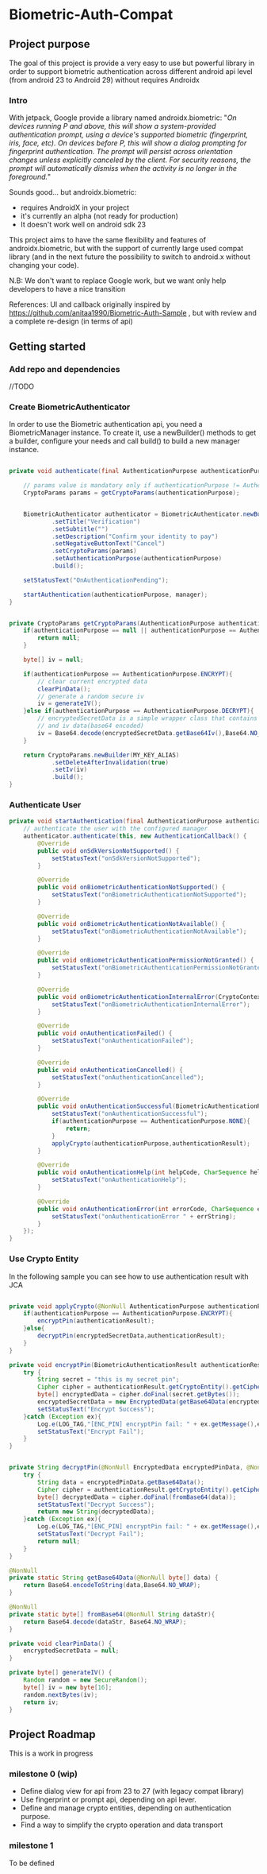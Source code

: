 # Biometric-Auth-Compat

## Project purpose
The goal of this project is provide a very easy to use but powerful library in order to support biometric authentication across different android api level (from android 23 to Android 29) without requires Androidx

### Intro
With jetpack, Google provide a library named androidx.biometric:
"*On devices running P and above, this will show a system-provided authentication prompt, using a device's supported biometric (fingerprint, iris, face, etc). On devices before P, this will show a dialog prompting for fingerprint authentication. The prompt will persist across orientation changes unless explicitly canceled by the client. For security reasons, the prompt will automatically dismiss when the activity is no longer in the foreground.*"

Sounds good... but androidx.biometric:
 - requires AndroidX in your project
 - it's currently an alpha (not ready for production)
 - It doesn't work well on android sdk 23

This project aims to have the same flexibility and features of androidx.biometric, but with the support of currently large used compat library (and in the next future the possibility to switch to android.x without changing your code).

N.B: We don't want to replace Google work, but we want only help developers to have a nice transition

References:
UI and callback originally inspired by
https://github.com/anitaa1990/Biometric-Auth-Sample , but with review and a complete re-design (in terms of api)

## Getting started
### Add repo and dependencies

//TODO

### Create BiometricAuthenticator
In order to use the Biometric authentication api, you need a BiometricManager instance.
To create it, use a newBuilder() methods to get a builder, configure your needs and call build() to build
a new manager instance.

```Java

private void authenticate(final AuthenticationPurpose authenticationPurpose) {

    // params value is mandatory only if authenticationPurpose != AuthenticationPurpose.NONE
    CryptoParams params = getCryptoParams(authenticationPurpose);


    BiometricAuthenticator authenticator = BiometricAuthenticator.newBuilder()
            .setTitle("Verification")
            .setSubtitle("")
            .setDescription("Confirm your identity to pay")
            .setNegativeButtonText("Cancel")
            .setCryptoParams(params)
            .setAuthenticationPurpose(authenticationPurpose)
            .build();

    setStatusText("OnAuthenticationPending");

    startAuthentication(authenticationPurpose, manager);
}


private CryptoParams getCryptoParams(AuthenticationPurpose authenticationPurpose) {
    if(authenticationPurpose == null || authenticationPurpose == AuthenticationPurpose.NONE){
        return null;
    }

    byte[] iv = null;

    if(authenticationPurpose == AuthenticationPurpose.ENCRYPT){
        // clear current encrypted data
        clearPinData();
        // generate a random secure iv
        iv = generateIV();
    }else if(authenticationPurpose == AuthenticationPurpose.DECRYPT){
        // encryptedSecretData is a simple wrapper class that contains encrypted data (base64 encoded)
        // and iv data(base64 encoded)
        iv = Base64.decode(encryptedSecretData.getBase64Iv(),Base64.NO_WRAP);
    }

    return CryptoParams.newBuilder(MY_KEY_ALIAS)
            .setDeleteAfterInvalidation(true)
            .setIv(iv)
            .build();
}

```

### Authenticate User

```Java
private void startAuthentication(final AuthenticationPurpose authenticationPurpose, BiometricAuthenticator authenticator) {
    // authenticate the user with the configured manager
    authenticator.authenticate(this, new AuthenticationCallback() {
        @Override
        public void onSdkVersionNotSupported() {
            setStatusText("onSdkVersionNotSupported");
        }

        @Override
        public void onBiometricAuthenticationNotSupported() {
            setStatusText("onBiometricAuthenticationNotSupported");
        }

        @Override
        public void onBiometricAuthenticationNotAvailable() {
            setStatusText("onBiometricAuthenticationNotAvailable");
        }

        @Override
        public void onBiometricAuthenticationPermissionNotGranted() {
            setStatusText("onBiometricAuthenticationPermissionNotGranted");
        }

        @Override
        public void onBiometricAuthenticationInternalError(CryptoContextInitException error) {
            setStatusText("onBiometricAuthenticationInternalError");
        }

        @Override
        public void onAuthenticationFailed() {
            setStatusText("onAuthenticationFailed");
        }

        @Override
        public void onAuthenticationCancelled() {
            setStatusText("onAuthenticationCancelled");
        }

        @Override
        public void onAuthenticationSuccessful(BiometricAuthenticationResult authenticationResult) {
            setStatusText("onAuthenticationSuccessful");
            if(authenticationPurpose == AuthenticationPurpose.NONE){
                return;
            }
            applyCrypto(authenticationPurpose,authenticationResult);
        }

        @Override
        public void onAuthenticationHelp(int helpCode, CharSequence helpString) {
            setStatusText("onAuthenticationHelp");
        }

        @Override
        public void onAuthenticationError(int errorCode, CharSequence errString) {
            setStatusText("onAuthenticationError " + errString);
        }
    });
}

```
### Use Crypto Entity

In the following sample you can see how to use authentication result with JCA

```Java

private void applyCrypto(@NonNull AuthenticationPurpose authenticationPurpose, BiometricAuthenticationResult authenticationResult) {
    if(authenticationPurpose == AuthenticationPurpose.ENCRYPT){
        encryptPin(authenticationResult);
    }else{
        decryptPin(encryptedSecretData,authenticationResult);
    }
}

private void encryptPin(BiometricAuthenticationResult authenticationResult) {
    try {
        String secret = "this is my secret pin";
        Cipher cipher = authenticationResult.getCryptoEntity().getCipher();
        byte[] encryptedData = cipher.doFinal(secret.getBytes());
        encryptedSecretData = new EncryptedData(getBase64Data(encryptedData),getBase64Data(cipher.getIV()));
        setStatusText("Encrypt Success");
    }catch (Exception ex){
        Log.e(LOG_TAG,"[ENC_PIN] encryptPin fail: " + ex.getMessage(),ex);
        setStatusText("Encrypt Fail");
    }
}


private String decryptPin(@NonNull EncryptedData encryptedPinData, @NonNull BiometricAuthenticationResult authenticationResult) {
    try {
        String data = encryptedPinData.getBase64Data();
        Cipher cipher = authenticationResult.getCryptoEntity().getCipher();
        byte[] decryptedData = cipher.doFinal(fromBase64(data));
        setStatusText("Decrypt Success");
        return new String(decryptedData);
    }catch (Exception ex){
        Log.e(LOG_TAG,"[ENC_PIN] encryptPin fail: " + ex.getMessage(),ex);
        setStatusText("Decrypt Fail");
        return null;
    }
}

@NonNull
private static String getBase64Data(@NonNull byte[] data) {
    return Base64.encodeToString(data,Base64.NO_WRAP);
}

@NonNull
private static byte[] fromBase64(@NonNull String dataStr){
    return Base64.decode(dataStr, Base64.NO_WRAP);
}

private void clearPinData() {
    encryptedSecretData = null;
}

private byte[] generateIV() {
    Random random = new SecureRandom();
    byte[] iv = new byte[16];
    random.nextBytes(iv);
    return iv;
}

```

## Project Roadmap
This is a work in progress
### milestone 0 (wip)
 - Define dialog view for api from 23 to 27 (with legacy compat library)
 - Use fingerprint or prompt api, depending on api lever.
 - Define and manage crypto entities, depending on authentication purpose.
 - Find a way to simplify the crypto operation and data transport
### milestone 1
To be defined

